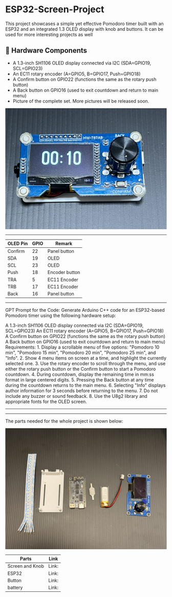 # ESP32-Screen-Project

This project showcases a simple yet effective Pomodoro timer built with an ESP32 and an integrated 1.3 OLED display with knob and buttons. It can be used for more interesting projects as well

## 🧰 Hardware Components
- A 1.3-inch SH1106 OLED display connected via I2C (SDA=GPIO19, SCL=GPIO23)
- An EC11 rotary encoder (A=GPIO5, B=GPIO17, Push=GPIO18)
- A Confirm button on GPIO22 (functions the same as the rotary push button)
- A Back button on GPIO16 (used to exit countdown and return to main menu)
- Picture of the complete set. More pictures will be released soon.

![ESP32 Screen with Knob](images/IMG_9665.JPG)

---

| OLED Pin | GPIO | Remark        |
|----------|------|---------------|
| Confirm  | 22   | Panel button  |
| SDA      | 19   | OLED          |
| SCL      | 23   | OLED          |
| Push     | 18   | Encoder button|
| TRA      | 5    | EC11 Encoder  |
| TRB      | 17   | EC11 Encoder  |
| Back     | 16   | Panel button  |

---

GPT Prompt for the Code: Generate Arduino C++ code for an ESP32-based Pomodoro timer using the following hardware setup:

A 1.3-inch SH1106 OLED display connected via I2C (SDA=GPIO19, SCL=GPIO23)
An EC11 rotary encoder (A=GPIO5, B=GPIO17, Push=GPIO18)
A Confirm button on GPIO22 (functions the same as the rotary push button)
A Back button on GPIO16 (used to exit countdown and return to main menu)
Requirements: 1. Display a scrollable menu of five options: "Pomodoro 10 min", "Pomodoro 15 min", "Pomodoro 20 min", "Pomodoro 25 min", and "Info". 2. Show 4 menu items on screen at a time, and highlight the currently selected one. 3. Use the rotary encoder to scroll through the menu, and use either the rotary push button or the Confirm button to start a Pomodoro countdown. 4. During countdown, display the remaining time in mm:ss format in large centered digits. 5. Pressing the Back button at any time during the countdown returns to the main menu. 6. Selecting "Info" displays author information for 3 seconds before returning to the menu. 7. Do not include any buzzer or sound feedback. 8. Use the U8g2 library and appropriate fonts for the OLED screen.

---
<!---
The case file for 3DP can be downloaded below. Or you can navigate to 3DPfile folder under this repository to get the file. (Raspberry Pi 5 case will be released soon)
👉 [Download the 3DP file](https://github.com/MiaoReynolds/Raspberry-Pi-with-screen-and-keyboard-3D-print/raw/main/3DPfile/)
-->
---
The parts needed for the whole project is shown below:

![Parts](images/part_list.jpg)


| Parts | Link |
|--------|------|
| Screen and Knob | Link: |
| ESP32 | Link: |
| Button | Link: |
| battery | Link: |
